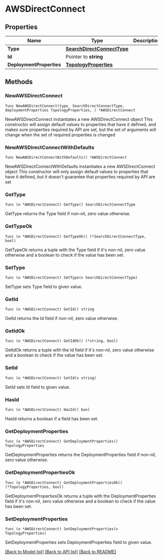# AWSDirectConnect

## Properties

Name | Type | Description | Notes
------------ | ------------- | ------------- | -------------
**Type** | [**SearchDirectConnectType**](SearchDirectConnectType.md) |  | 
**Id** | Pointer to **string** |  | [optional] 
**DeploymentProperties** | [**TopologyProperties**](TopologyProperties.md) |  | 

## Methods

### NewAWSDirectConnect

`func NewAWSDirectConnect(type_ SearchDirectConnectType, deploymentProperties TopologyProperties, ) *AWSDirectConnect`

NewAWSDirectConnect instantiates a new AWSDirectConnect object
This constructor will assign default values to properties that have it defined,
and makes sure properties required by API are set, but the set of arguments
will change when the set of required properties is changed

### NewAWSDirectConnectWithDefaults

`func NewAWSDirectConnectWithDefaults() *AWSDirectConnect`

NewAWSDirectConnectWithDefaults instantiates a new AWSDirectConnect object
This constructor will only assign default values to properties that have it defined,
but it doesn't guarantee that properties required by API are set

### GetType

`func (o *AWSDirectConnect) GetType() SearchDirectConnectType`

GetType returns the Type field if non-nil, zero value otherwise.

### GetTypeOk

`func (o *AWSDirectConnect) GetTypeOk() (*SearchDirectConnectType, bool)`

GetTypeOk returns a tuple with the Type field if it's non-nil, zero value otherwise
and a boolean to check if the value has been set.

### SetType

`func (o *AWSDirectConnect) SetType(v SearchDirectConnectType)`

SetType sets Type field to given value.


### GetId

`func (o *AWSDirectConnect) GetId() string`

GetId returns the Id field if non-nil, zero value otherwise.

### GetIdOk

`func (o *AWSDirectConnect) GetIdOk() (*string, bool)`

GetIdOk returns a tuple with the Id field if it's non-nil, zero value otherwise
and a boolean to check if the value has been set.

### SetId

`func (o *AWSDirectConnect) SetId(v string)`

SetId sets Id field to given value.

### HasId

`func (o *AWSDirectConnect) HasId() bool`

HasId returns a boolean if a field has been set.

### GetDeploymentProperties

`func (o *AWSDirectConnect) GetDeploymentProperties() TopologyProperties`

GetDeploymentProperties returns the DeploymentProperties field if non-nil, zero value otherwise.

### GetDeploymentPropertiesOk

`func (o *AWSDirectConnect) GetDeploymentPropertiesOk() (*TopologyProperties, bool)`

GetDeploymentPropertiesOk returns a tuple with the DeploymentProperties field if it's non-nil, zero value otherwise
and a boolean to check if the value has been set.

### SetDeploymentProperties

`func (o *AWSDirectConnect) SetDeploymentProperties(v TopologyProperties)`

SetDeploymentProperties sets DeploymentProperties field to given value.



[[Back to Model list]](../README.md#documentation-for-models) [[Back to API list]](../README.md#documentation-for-api-endpoints) [[Back to README]](../README.md)


